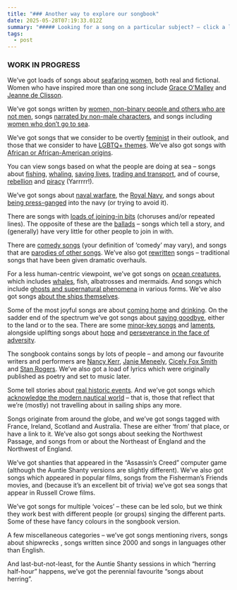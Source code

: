 ```yaml
---
title: "### Another way to explore our songbook"
date: 2025-05-28T07:19:33.012Z
summary: "##### Looking for a song on a particular subject? – click a link"
tags:
  - post
---
```

### W﻿ORK IN PROGRESS

We’ve got loads of songs about [seafaring women](/tags/seafaring_women/), both real and fictional. Women who have inspired more than one song include [Grace O’Malley](/tags/grace_omalley/) and [Jeanne de Clisson](/tags/jeanne_de_clisson/).

We’ve got songs written by [women, non-binary people and others who are not men](/tags/non-male_writer/), songs [narrated by non-male characters](/tags/non-male_narrator/), and songs including [women who don’t go to sea](/tags/women_on_the_shore/).

We’ve got songs that we consider to be overtly [feminist](/tags/feminist/) in their outlook, and those that we consider to have [LGBTQ+ themes](/tags/lgbtq_plus/). We’ve also got songs with [African or African-American origins](/tags/african_or_african-american_origin/).

You can view songs based on what the people are doing at sea – songs about [fishing](/tags/fishing/), [whaling](/tags/whaling/), [saving lives](/tags/lifeboats/), [trading and transport](/tags/maritime_trade/), and of course, [rebellion](/tags/rebellion/) and [piracy](/tags/piracy/) (Yarrrrr!). 

We’ve got songs about [naval warfare](/tags/naval_warfare), the [Royal Navy](/tags/Royal__Navy), and songs about [being press-ganged](/tags/impressment) into the navy (or trying to avoid it). 

There are songs with [loads of joining-in bits](/tags/more_chorus_than_verse) (choruses and/or repeated lines). The opposite of these are the [ballads](/tags/ballad) – songs which tell a story, and (generally) have very little for other people to join in with.

There are [comedy songs](/tags/comedy) (your definition of ‘comedy’ may vary), and songs that are [parodies of other songs](/tags/parody). We’ve also got [rewritten](/tags/rewritten) songs – traditional songs that have been given dramatic overhauls. 

For a less human-centric viewpoint, we’ve got songs on [ocean creatures](/tags/sea_creatures), which includes [whales](/tags/whales), fish, albatrosses and mermaids. And songs which include [ghosts and supernatural phenomena](/tags/supernatural/) in various forms. We’ve also got songs [about the ships themselves](/tags/ship/).

Some of the most joyful songs are about [coming home](/tags/coming_home) and [drinking](/tags/drinking). On the sadder end of the spectrum we’ve got songs about [saying goodbye](/tags/farewell), either to the land or to the sea. There are some [minor-key songs](/tags/minor_key) and [laments](/tags/lament), alongside uplifting songs about [hope](/tags/hope) and [perseverance in the face of adversity](/tags/perseverence).

The songbook contains songs by lots of people – and among our favourite writers and performers are [Nancy Kerr](/tags/nancy_kerr/), [Janie Meneely](/tags/Jane_Meneely/), [Cicely Fox Smith](/tags/Cicely_Fox_Smith) and [Stan Rogers](/tags/Stan_Rogers/). We’ve also got a load of lyrics which were originally published as poetry and set to music later.

Some tell stories about [real historic events](/tags/historic_events/). And we’ve got songs which [acknowledge the modern nautical world](tags/modern_seafaring/) – that is, those that reflect that we’re (mostly) not travelling about in sailing ships any more.

Songs originate from around the globe, and we’ve got songs tagged with France, Ireland, Scotland and Australia. These are either ‘from’ that place, or have a link to it. We’ve also got songs about seeking the Northwest Passage, and songs from or about the Northeast of England and the Northwest of England.

We’ve got shanties that appeared in the “Assassin’s Creed” computer game (although the Auntie Shanty versions are slightly different). We’ve also got songs which appeared in popular films, songs from the Fisherman’s Friends movies, and (because it’s an excellent bit of trivia) we’ve got sea songs that appear in Russell Crowe films.

We’ve got songs for multiple ‘voices’ – these can be led solo, but we think they work best with different people (or groups) singing the different parts. Some of these have fancy colours in the songbook version.

A few miscellaneous categories – we’ve got songs mentioning rivers, songs about shipwrecks , songs written since 2000 and songs in languages other than English. 

And last-but-not-least, for the Auntie Shanty sessions in which “herring half-hour” happens, we’ve got the perennial favourite “songs about herring”.